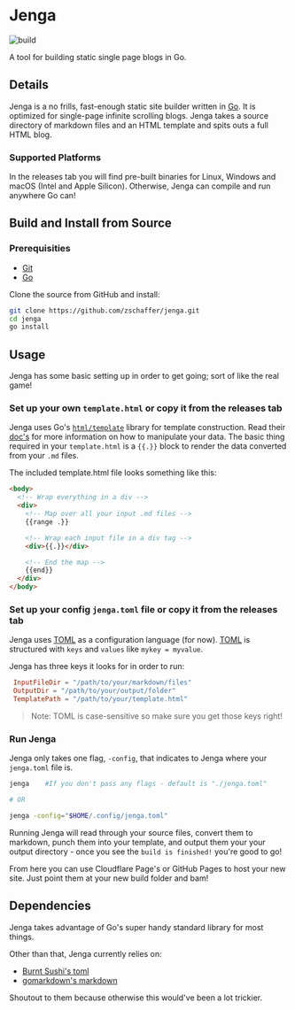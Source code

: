 # Jenga
![build](https://github.com/zschaffer/jenga/actions/workflows/go.yml/badge.svg)



A tool for building static single page blogs in Go.

## Details

Jenga is a no frills, fast-enough static site builder written in [Go](https://golang.org/). It is optimized for single-page infinite scrolling blogs.
Jenga takes a source directory of markdown files and an HTML template and spits outs a full HTML blog.

### Supported Platforms

In the releases tab you will find pre-built binaries for Linux, Windows and macOS (Intel and Apple Silicon). Otherwise, Jenga can compile and run anywhere Go can!

## Build and Install from Source

### Prerequisities

- [Git](https://git-scm.com/)
- [Go](https://golang.org/)

Clone the source from GitHub and install:

```bash
git clone https://github.com/zschaffer/jenga.git
cd jenga
go install
```

## Usage

Jenga has some basic setting up in order to get going; sort of like the real game!

### Set up your own `template.html` or copy it from the releases tab

Jenga uses Go's [`html/template`](https://pkg.go.dev/html/template) library for template construction. Read their [doc's](https://pkg.go.dev/html/template) for more information on how to manipulate your data. The basic thing required in your `template.html` is a `{{.}}` block to render the data converted from your `.md` files.

The included template.html file looks something like this:

```html
<body>
  <!-- Wrap everything in a div -->
  <div>
    <!-- Map over all your input .md files -->
    {{range .}}

    <!-- Wrap each input file in a div tag -->
    <div>{{.}}</div>

    <!-- End the map -->
    {{end}}
  </div>
</body>
```

### Set up your config `jenga.toml` file or copy it from the releases tab

Jenga uses [TOML]() as a configuration language (for now). [TOML]() is structured with `keys` and `values` like `mykey = myvalue`.

Jenga has three keys it looks for in order to run:

```toml
 InputFileDir = "/path/to/your/markdown/files"
 OutputDir = "/path/to/your/output/folder"
 TemplatePath = "/path/to/your/template.html"
```

> Note: TOML is case-sensitive so make sure you get those keys right!

### Run Jenga

Jenga only takes one flag, `-config`, that indicates to Jenga where your `jenga.toml` file is.

```bash
jenga    #If you don't pass any flags - default is "./jenga.toml"

# OR

jenga -config="$HOME/.config/jenga.toml"
```

Running Jenga will read through your source files, convert them to markdown, punch them into your template, and output them your your output directory - once you see the `build is finished!` you're good to go!

From here you can use Cloudflare Page's or GitHub Pages to host your new site. Just point them at your new build folder and bam!

## Dependencies

Jenga takes advantage of Go's super handy standard library for most things.

Other than that, Jenga currently relies on:

- [Burnt Sushi's toml](https://github.com/BurntSushi/toml.git)
- [gomarkdown's markdown](https://github.com/gomarkdown/markdown.git)

Shoutout to them because otherwise this would've been a lot trickier.
